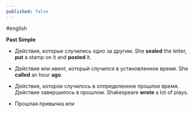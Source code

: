 ```yaml
---
published: false
---
```

\#english

**Past Simple**

- Действия, которые случились одно за другим.
She **sealed** the letter, **put** a stamp on it and **posted** it.

- Действие или ивент, который случился в установленное время.
 She **called** an hour **ago**.
- Действие, которое случилось в оппределенное прошлое время. Действие завершилось в прошлом.
Shakespeare **wrote** a lot of plays.
- Прошлая привычка или 
